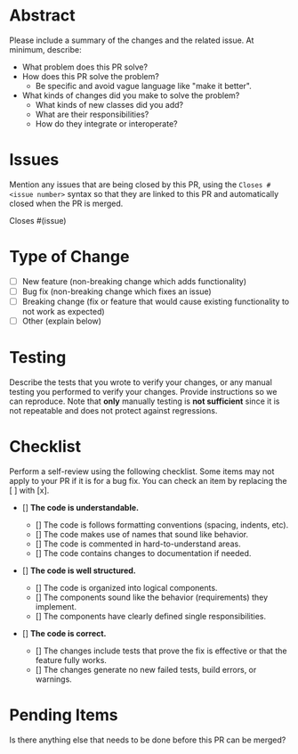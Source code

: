 # Abstract

Please include a summary of the changes and the related issue. At minimum, describe:

- What problem does this PR solve?
- How does this PR solve the problem?
    - Be specific and avoid vague language like "make it better".
- What kinds of changes did you make to solve the problem?
    - What kinds of new classes did you add?
    - What are their responsibilities?
    - How do they integrate or interoperate?

# Issues

Mention any issues that are being closed by this PR, using the `Closes #<issue number>` syntax so
that they are linked to this PR and automatically closed when the PR is merged.

Closes #(issue)

# Type of Change

- [ ] New feature (non-breaking change which adds functionality)
- [ ] Bug fix (non-breaking change which fixes an issue)
- [ ] Breaking change (fix or feature that would cause existing functionality to not work as expected)
- [ ] Other (explain below)

# Testing

Describe the tests that you wrote to verify your changes, or any manual testing you performed to
verify your changes. Provide instructions so we can reproduce. Note that **only** manually testing
is **not sufficient** since it is not repeatable and does not protect against regressions.

# Checklist

Perform a self-review using the following checklist. Some items may not apply to your PR if it
is for a bug fix. You can check an item by replacing the [ ] with [x].

- [] **The code is understandable.**
    - [] The code is follows formatting conventions (spacing, indents, etc).
    - [] The code makes use of names that sound like behavior.
    - [] The code is commented in hard-to-understand areas.
    - [] The code contains changes to documentation if needed.

- [] **The code is well structured.**
    - [] The code is organized into logical components.
    - [] The components sound like the behavior (requirements) they implement.
    - [] The components have clearly defined single responsibilities.

- [] **The code is correct.**
    - [] The changes include tests that prove the fix is effective or that the feature fully works.
    - [] The changes generate no new failed tests, build errors, or warnings.

# Pending Items

Is there anything else that needs to be done before this PR can be merged? 
